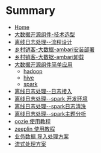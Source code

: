 # Summary

* [Home](index.md)
* [大数据开源组件-技术选型](toolselect.md)
* [离线日志处理--流程设计](liuchengsheji.md)
* [乡村销客-大数据-ambari安装部署](amb-install.md)
* [乡村销客-大数据-ambari卸载](amb-uninstall.md)
* [大数据开源组件简单应用]()
	* [hadoop](hadoop.md)
	* [hive](hive.md)
	* [spark](spark.md)
* [离线日志处理--日志接入]()
* [离线日志处理--spark 开发环境](sparkenv.md)
* [离线日志处理--spark日志清洗](sparkclean.md)
* [离线日志处理--spark主题分析]()
* [oozie 使用教程]()
* [zeeplin 使用教程]()
* [业务数据 导入处理方案]()
* [流式处理方案]()



